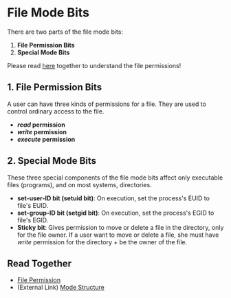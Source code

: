 # File Mode Bits
There are two parts of the file mode bits:

1. **File Permission Bits**
2. **Special Mode Bits**

Please read [here](https://github.com/reruo321/OS-Self-Study/tree/main/_Appendix/Linux/File%20Permission) together to understand the file permissions!

## 1. File Permission Bits
A user can have three kinds of permissions for a file. They are used to control ordinary access to the file.

* ***read* permission**
* ***write* permission**
* ***execute* permission**

## 2. Special Mode Bits
These three special components of the file mode bits affect only executable files (programs), and on most systems, directories.

* **set-user-ID bit (setuid bit)**: On execution, set the process's EUID to file's EUID.
* **set-group-ID bit (setgid bit)**: On execution, set the process's EGID to file's EGID.
* **Sticky bit**: Gives permission to move or delete a file in the directory, only for the file owner. If a user want to move or delete a file, she must have *write* permission for the directory + be the owner of the file.

## Read Together
* [File Permission](https://github.com/reruo321/OS-Self-Study/tree/main/_Appendix/Linux/File%20Permission)
* (External Link) [Mode Structure](https://www.gnu.org/software/coreutils/manual/html_node/Mode-Structure.html)
